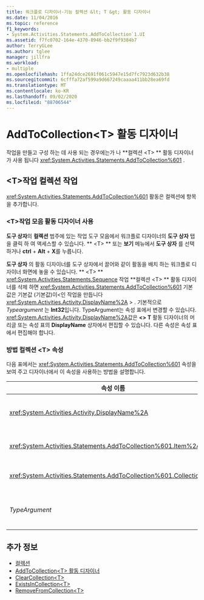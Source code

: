 ```yaml
---
title: 워크플로 디자이너-기능 컬렉션 &lt; T &gt; 활동 디자이너
ms.date: 11/04/2016
ms.topic: reference
f1_keywords:
- System.Activities.Statements.AddToCollection`1.UI
ms.assetid: f7fc0702-164e-4370-8946-bb2f9f9384b7
author: TerryGLee
ms.author: tglee
manager: jillfra
ms.workload:
- multiple
ms.openlocfilehash: 1ffa24dce2691f061c5947e15d7fc7923d632b38
ms.sourcegitcommit: 6cfffa72af599a9d667249caaaa411bb28ea69fd
ms.translationtype: MT
ms.contentlocale: ko-KR
ms.lasthandoff: 09/02/2020
ms.locfileid: "88706544"
---
```

# <a name="addtocollectiont-activity-designer"></a>AddToCollection\<T> 활동 디자이너

작업을 만들고 구성 하는 데 사용 되는 경우에는가 나 **컬렉션 \<T> ** 활동 디자이너가 사용 됩니다 <xref:System.Activities.Statements.AddToCollection%601> .

## <a name="the-addtocollectiont-activity"></a>\<T>작업 컬렉션 작업

<xref:System.Activities.Statements.AddToCollection%601> 활동은 컬렉션에 항목을 추가합니다.

### <a name="using-the-addtocollectiont-activity-designer"></a>\<T>작업 모음 활동 디자이너 사용

**도구 상자**의 **컬렉션** 범주에 있는 작업 도구 모음에서 워크플로 디자이너의 **도구 상자** 탭을 클릭 하 여 액세스할 수 있습니다. ** \<T> ** 또는 **보기** 메뉴에서 **도구 상자** 를 선택 하거나 **ctrl** + **Alt** + **X**를 누릅니다.

**도구 상자** 의 활동 디자이너를 도구 상자에서 끌어와 같이 활동을 배치 하는 워크플로 디자이너 화면에 놓을 수 있습니다. ** \<T> ** <xref:System.Activities.Statements.Sequence> 작업 **컬렉션 \<T> ** 활동 디자이너를 삭제 하면 <xref:System.Activities.Statements.AddToCollection%601> 기본값은 기본값 (기본값)이<인 작업을 만듭니다 <xref:System.Activities.Activity.DisplayName%2A> \> . 기본적으로 *Typeargument* 는 **Int32**입니다. TypeArgument는 속성 표에서 변경할 수 있습니다. <xref:System.Activities.Activity.DisplayName%2A>값은 **<\> T** 활동 디자이너의 머리글 또는 속성 표의 **DisplayName** 상자에서 편집할 수 있습니다. 다른 속성은 속성 표에서 편집해야 합니다.

### <a name="the-addtocollectiont-properties"></a>방법 컬렉션 \<T> 속성

다음 표에서는 <xref:System.Activities.Statements.AddToCollection%601> 속성을 보여 주고 디자이너에서 이 속성을 사용하는 방법을 설명합니다.

|속성 이름|필수|사용량|
|-|--------------|-|
|<xref:System.Activities.Activity.DisplayName%2A>|False|<xref:System.Activities.Statements.AddToCollection%601> 활동의 이름입니다. 기본값은<(기본값) 컬렉션 (Int32)입니다 \> . <xref:System.Activities.Activity.DisplayName%2A> 값은 꼭 필요하지 않더라도 사용하는 것이 좋습니다.|
|<xref:System.Activities.Statements.AddToCollection%601.Item%2A>|True|컬렉션에 추가할 항목 \<T> 입니다. 이 항목은 유형 *T*이며 *typeargument*유형입니다. 이 항목을 지정하려면 속성 표에 Visual Basic 식을 입력합니다.|
|<xref:System.Activities.Statements.AddToCollection%601.Collection%2A>|True|항목이 추가될 컬렉션입니다. 이 컬렉션은 **ICollection<TypeArgument \> **유형입니다. 컬렉션을 지정하려면 속성 표에 Visual Basic 식을 입력합니다.|
|*TypeArgument*|True|<xref:System.Collections.Generic.ICollection%601>에 포함된 항목의 형식 T입니다. 기본적으로이 형식 *인수* 형식은 **Int32**로 설정 됩니다. 형식을 변경 하려면 속성 표의 콤보 상자에서 *Typeargument* 의 값을 변경 합니다.|

## <a name="see-also"></a>추가 정보

- [컬렉션](../workflow-designer/collection-activity-designers.md)
- [AddToCollection\<T> 활동 디자이너](../workflow-designer/addtocollection-t-activity-designer.md)
- [ClearCollection\<T>](../workflow-designer/clearcollection-t-activity-designer.md)
- [ExistsInCollection\<T>](../workflow-designer/existsincollection-t-activity-designer.md)
- [RemoveFromCollection\<T>](../workflow-designer/removefromcollection-t-activity-designer.md)
